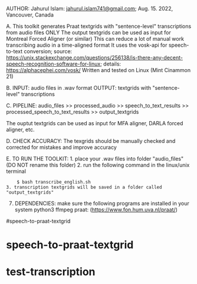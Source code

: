 
AUTHOR: Jahurul Islam: jahurul.islam741@gmail.com; Aug. 15. 2022, Vancouver, Canada


A. This toolkit generates Praat textgrids with "sentence-level" transcriptions from audio files ONLY
 The output textgrids can be used as input for Montreal Forced Aligner (or similar)
 This can reduce a lot of manual work transcribing audio in a time-aligned format
 It uses the vosk-api for speech-to-text conversion; source: https://unix.stackexchange.com/questions/256138/is-there-any-decent-speech-recognition-software-for-linux; details: https://alphacephei.com/vosk/
 Written and tested on Linux (Mint Cinammon 21)


B. INPUT: audio files in .wav format
    OUTPUT: textgrids with "sentence-level" transcriptions


C.  PIPELINE: audio_files >> processed_audio >> speech_to_text_results >> processed_speech_to_text_results >> output_textgrids

 The ouptut textgrids can be used as input for MFA aligner, DARLA forced aligner, etc.

D.  CHECK ACCURACY: The texgrids should be manually checked and corrected for mistakes and improve accuracy

E.  TO RUN THE TOOLKIT: 
    1. place your .wav files into folder "audio_files" (DO NOT rename this folder)
    2. run the following command in the linux/unix terminal

        $ bash transcribe_english.sh
    3. transcription textgrids will be saved in a folder called "output_textgrids"


7. DEPENDENCIES: make sure the following programs are installed in your system
 python3
 ffmpeg
 praat: (https://www.fon.hum.uva.nl/praat/)


 #speech-to-praat-textgrid
# speech-to-praat-textgrid
# test-transcription
